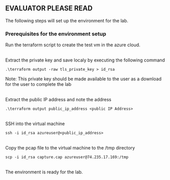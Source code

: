 ## EVALUATOR PLEASE READ 
The following steps will set up the environment for the lab.

### Prerequisites for the environment setup 

Run the terraform script to create the test vm in the azure cloud. <br>
<br>

Extract the private key and save localy by executing the following command 

`.\terraform output -raw tls_private_key > id_rsa`

Note: This private key should be made available to the user as a download for the user to complete the lab <br>
<br>

Extract the public IP address and note the address 

`.\terraform output public_ip_address <public IP Address>`<br>
<br>

SSH into the virtual machine

`ssh -i id_rsa azureuser@<public_ip_address>`<br>
<br>

Copy the pcap file to the virtual machine to the /tmp directory

`scp -i id_rsa capture.cap azureuser@74.235.17.169:/tmp`<br>
<br>

The environment is ready for the lab. 
